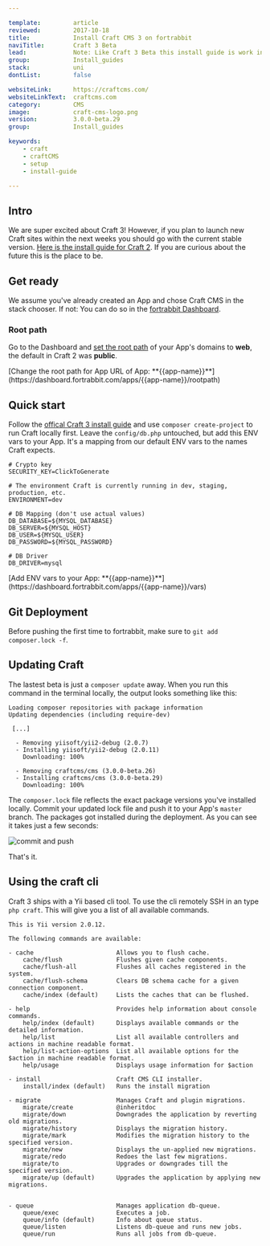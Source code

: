 ```yaml
---

template:         article
reviewed:         2017-10-18
title:            Install Craft CMS 3 on fortrabbit
naviTitle:        Craft 3 Beta
lead:             Note: Like Craft 3 Beta this install guide is work in progress.
group:            Install_guides
stack:            uni
dontList:         false

websiteLink:      https://craftcms.com/
websiteLinkText:  craftcms.com
category:         CMS
image:            craft-cms-logo.png
version:          3.0.0-beta.29
group:            Install_guides

keywords:
    - craft
    - craftCMS
    - setup
    - install-guide

---
```



## Intro

We are super excited about Craft 3! However, if you plan to launch new Craft sites within the next weeks you should go with the current stable version. [Here is the install guide for Craft 2](/install-craft-2-uni). If you are curious about the future this is the place to be.


## Get ready

We assume you've already created an App and chose Craft CMS in the stack chooser. If not: You can do so in the [fortrabbit Dashboard](/dashboard).

### Root path

Go to the Dashboard and [set the root path](/app#toc-root-path) of your App's domains to **web**, the default in Craft 2 was **public**.

<div markdown="1" data-user="known">
[Change the root path for App URL of App: **{{app-name}}**](https://dashboard.fortrabbit.com/apps/{{app-name}}/rootpath)
</div>


## Quick start

Follow the [offical Craft 3 install guide](https://github.com/craftcms/docs/blob/master/en/installation.md) and use `composer create-project` to run Craft locally first. 
Leave the `config/db.php` untouched, but add this ENV vars to your App. It's a mapping from our default ENV vars to the names Craft expects. 

```osterei32
# Crypto key
SECURITY_KEY=ClickToGenerate

# The environment Craft is currently running in dev, staging, production, etc.
ENVIRONMENT=dev

# DB Mapping (don't use actual values)
DB_DATABASE=${MYSQL_DATABASE}
DB_SERVER=${MYSQL_HOST}
DB_USER=${MYSQL_USER}
DB_PASSWORD=${MYSQL_PASSWORD}

# DB Driver
DB_DRIVER=mysql
```

<div markdown="1" data-user="known">
[Add ENV vars to your App: **{{app-name}}**](https://dashboard.fortrabbit.com/apps/{{app-name}}/vars)
</div>

## Git Deployment

Before pushing the first time to fortrabbit, make sure to `git add composer.lock -f`.


## Updating Craft

The lastest beta is just a `composer update` away. When you run this command in the terminal locally, the output looks something like this: 

```plain
Loading composer repositories with package information
Updating dependencies (including require-dev)

 [...]
 
  - Removing yiisoft/yii2-debug (2.0.7)
  - Installing yiisoft/yii2-debug (2.0.11)
    Downloading: 100%

  - Removing craftcms/cms (3.0.0-beta.26)
  - Installing craftcms/cms (3.0.0-beta.29)
    Downloading: 100%
```

The `composer.lock` file reflects the exact package versions you've installed locally. Commit your updated lock file and push it to your App's `master` branch. The packages got installed during the deployment. As you can see it takes just a few seconds:

![commit and push](https://static.frbit.name/img/help/craft3-composer-update.gif)

That's it. 


## Using the craft cli

Craft 3 ships with a Yii based cli tool. To use the cli remotely SSH in an type `php craft`. This will give you a list of all available commands.

```
This is Yii version 2.0.12.

The following commands are available:

- cache                       Allows you to flush cache.
    cache/flush               Flushes given cache components.
    cache/flush-all           Flushes all caches registered in the system.
    cache/flush-schema        Clears DB schema cache for a given connection component.
    cache/index (default)     Lists the caches that can be flushed.

- help                        Provides help information about console commands.
    help/index (default)      Displays available commands or the detailed information.
    help/list                 List all available controllers and actions in machine readable format.
    help/list-action-options  List all available options for the $action in machine readable format.
    help/usage                Displays usage information for $action

- install                     Craft CMS CLI installer.
    install/index (default)   Runs the install migration

- migrate                     Manages Craft and plugin migrations.
    migrate/create            @inheritdoc
    migrate/down              Downgrades the application by reverting old migrations.
    migrate/history           Displays the migration history.
    migrate/mark              Modifies the migration history to the specified version.
    migrate/new               Displays the un-applied new migrations.
    migrate/redo              Redoes the last few migrations.
    migrate/to                Upgrades or downgrades till the specified version.
    migrate/up (default)      Upgrades the application by applying new migrations.
       

- queue                       Manages application db-queue.
    queue/exec                Executes a job.
    queue/info (default)      Info about queue status.
    queue/listen              Listens db-queue and runs new jobs.
    queue/run                 Runs all jobs from db-queue.

```
